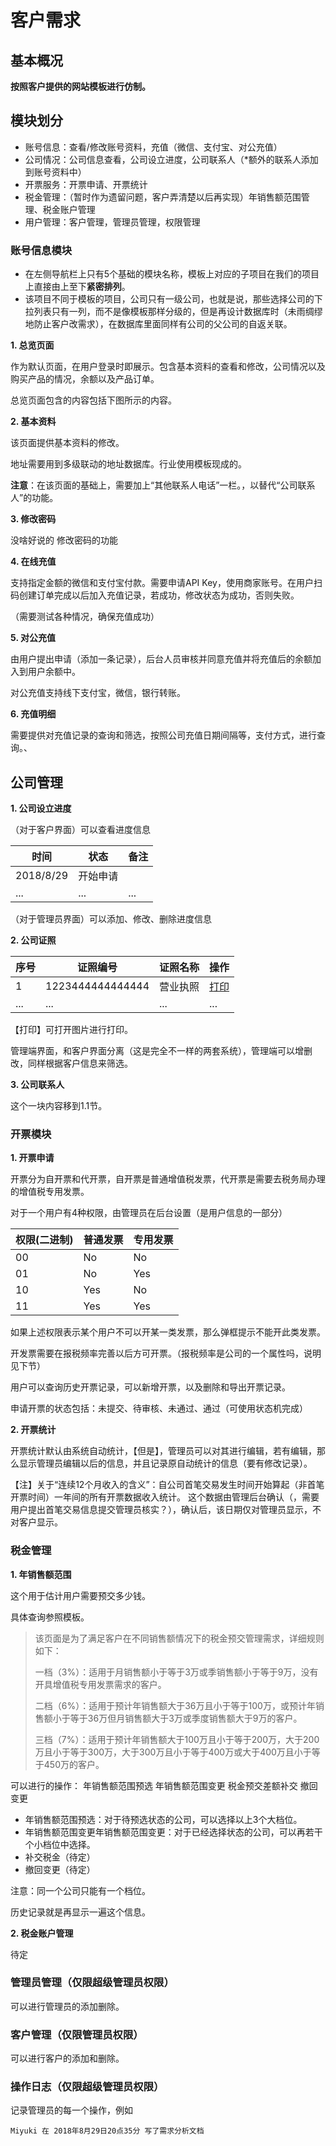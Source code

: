 # 客户需求

## 基本概况
 **按照客户提供的网站模板进行仿制。**
 
## 模块划分

* 账号信息：查看/修改账号资料，充值（微信、支付宝、对公充值）
* 公司情况：公司信息查看，公司设立进度，公司联系人（*额外的联系人添加到账号资料中）
* 开票服务：开票申请、开票统计
* 税金管理：（暂时作为遗留问题，客户弄清楚以后再实现）年销售额范围管理、税金账户管理
* 用户管理：客户管理，管理员管理，权限管理

### 账号信息模块

* 在左侧导航栏上只有5个基础的模块名称，模板上对应的子项目在我们的项目上直接由上至下**紧密排列**。
* 该项目不同于模板的项目，公司只有一级公司，也就是说，那些选择公司的下拉列表只有一列，而不是像模板那样分级的，但是再设计数据库时（未雨绸缪地防止客户改需求），在数据库里面同样有公司的父公司的自返关联。

**1. 总览页面**

作为默认页面，在用户登录时即展示。包含基本资料的查看和修改，公司情况以及购买产品的情况，余额以及产品订单。

总览页面包含的内容包括下图所示的内容。


**2. 基本资料**

该页面提供基本资料的修改。

地址需要用到多级联动的地址数据库。行业使用模板现成的。

**注意**：在该页面的基础上，需要加上“其他联系人电话”一栏。，以替代“公司联系人”的功能。


**3. 修改密码**

没啥好说的  修改密码的功能

**4. 在线充值**

支持指定金额的微信和支付宝付款。需要申请API Key，使用商家账号。在用户扫码创建订单完成以后加入充值记录，若成功，修改状态为成功，否则失败。

（需要测试各种情况，确保充值成功）


**5. 对公充值**

由用户提出申请（添加一条记录），后台人员审核并同意充值并将充值后的余额加入到用户余额中。

对公充值支持线下支付宝，微信，银行转账。

**6. 充值明细**

需要提供对充值记录的查询和筛选，按照公司充值日期间隔等，支付方式，进行查询。、

## 公司管理

**1. 公司设立进度**

（对于客户界面）可以查看进度信息

|时间|状态|备注|
|---|---|---|
|2018/8/29|开始申请||
|...|...|...|

（对于管理员界面）可以添加、修改、删除进度信息

**2. 公司证照**

|序号|证照编号|证照名称|操作|
|---|---|---|---|
|1|1223444444444444|营业执照|[打印](#)|
|...|...|...|...|

【打印】可打开图片进行打印。

管理端界面，和客户界面分离（这是完全不一样的两套系统），管理端可以增删改，同样根据客户信息来筛选。

**3. 公司联系人**

这个一块内容移到1.1节。

### 开票模块

**1. 开票申请**

开票分为自开票和代开票，自开票是普通增值税发票，代开票是需要去税务局办理的增值税专用发票。

对于一个用户有4种权限，由管理员在后台设置（是用户信息的一部分）

|权限(二进制)|普通发票|专用发票|
|---|---|---|
|00|No|No|
|01|No|Yes|
|10|Yes|No|
|11|Yes|Yes|

如果上述权限表示某个用户不可以开某一类发票，那么弹框提示不能开此类发票。

开发票需要在报税频率完善以后方可开票。（报税频率是公司的一个属性吗，说明见下节）

用户可以查询历史开票记录，可以新增开票，以及删除和导出开票记录。

申请开票的状态包括：未提交、待审核、未通过、通过（可使用状态机完成）

**2. 开票统计**

开票统计默认由系统自动统计，【但是】，管理员可以对其进行编辑，若有编辑，那么显示管理员编辑以后的信息，并且记录原自动统计的信息（要有修改记录）。

【注】关于“连续12个月收入的含义”：自公司首笔交易发生时间开始算起（非首笔开票时间）一年间的所有开票数据收入统计。
这个数据由管理后台确认（，需要用户提出首笔交易信息提交管理员核实？），确认后，该日期仅对管理员显示，不对客户显示。

### 税金管理

**1. 年销售额范围**

这个用于估计用户需要预交多少钱。

具体查询参照模板。

>该页面是为了满足客户在不同销售额情况下的税金预交管理需求，详细规则如下：
>
>一档（3%）：适用于月销售额小于等于3万或季销售额小于等于9万，没有开具增值税专用发票需求的客户。
>
>二档（6%）：适用于预计年销售额大于36万且小于等于100万，或预计年销售额小于等于36万但月销售额大于3万或季度销售额大于9万的客户。
>
>三档（7%）：适用于预计年销售额大于100万且小于等于200万，大于200万且小于等于300万，大于300万且小于等于400万或大于400万且小于等于450万的客户。

可以进行的操作：
年销售额范围预选  年销售额范围变更  税金预交差额补交  撤回变更

* 年销售额范围预选：对于待预选状态的公司，可以选择以上3个大档位。
* 年销售额范围变更年销售额范围变更：对于已经选择状态的公司，可以再若干个小档位中选择。
* 补交税金（待定）
* 撤回变更（待定）

注意：同一个公司只能有一个档位。

历史记录就是再显示一遍这个信息。

**2. 税金账户管理**

待定

### 管理员管理（仅限超级管理员权限）

可以进行管理员的添加删除。

### 客户管理（仅限管理员权限）

可以进行客户的添加和删除。

### 操作日志（仅限超级管理员权限）

记录管理员的每一个操作，例如

`Miyuki 在 2018年8月29日20点35分 写了需求分析文档`

